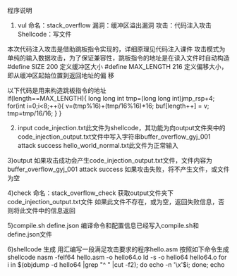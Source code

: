 程序说明

1) vul
命名：stack_overflow
漏洞：缓冲区溢出漏洞
攻击：代码注入攻击
Shellcode：写文件

本次代码注入攻击是借助跳板指令实现的，详细原理见代码注入课件
攻击模式为单纯的输入数据攻击，为了保证兼容性，跳板指令的地址是在读入文件时自动构造
#define SIZE 200  定义缓冲区大小
#define MAX_LENGTH 216 定义偏移大小，即从缓冲区起始位置到返回地址的偏 移

以下代码是用来构造跳板指令的地址  
               if(length==MAX_LENGTH){
                          long long int tmp=(long long int)jmp_rsp+4;
                          for(int i=0;i<8;++i){
                               v=(tmp%16)+(tmp/16%16)*16;
                               buf[length++] = v;
                               tmp=tmp/16/16;
                          }
                  }


2) input
code_injection.txt此文件为shellcode，其功能为向output文件夹中的code_injection_output.txt文件中写入字符串buffer_overflow_gyj_001 attack success
hello_world_normal.txt此文件为正常输入

3)output
如果攻击成功会产生code_injection_output.txt文件，文件内容为buffer_overflow_gyj_001 attack success
如果攻击失败，将不产生文件，或文件为空

4)check
命名：stack_overflow_check
获取output文件夹下code_injection_output.txt文件
如果此文件不存在，或为空，返回失败信息，否则将此文件中的信息返回

5)compile.sh  define.json
编译命令和配置信息已经写入compile.sh和define.json文件

6)shellcode 生成 
用汇编写一段满足攻击要求的程序hello.asm
按照如下命令生成shellcode
nasm -felf64 hello.asm -o hello64.o
             ld -s -o hello64 hello64.o
for i in $(objdump -d hello64 |grep "^ " |cut -f2); do echo -n '\x'$i; done; echo



